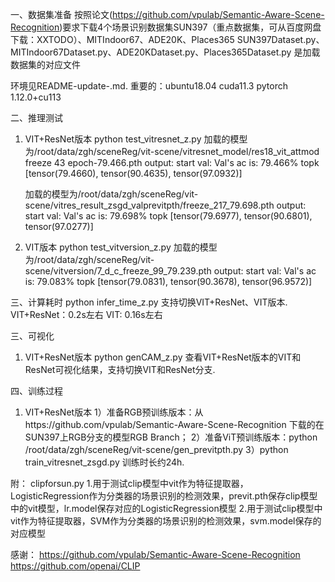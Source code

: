 一、数据集准备
按照论文(https://github.com/vpulab/Semantic-Aware-Scene-Recognition)要求下载4个场景识别数据集SUN397（重点数据集，可从百度网盘下载：XXTODO）、MITIndoor67、ADE20K、Places365 
SUN397Dataset.py、MITIndoor67Dataset.py、ADE20KDataset.py、Places365Dataset.py 是加载数据集的对应文件

环境见README-update-.md. 重要的：ubuntu18.04 cuda11.3 pytorch 1.12.0+cu113

二、推理测试
1. VIT+ResNet版本
   python test_vitresnet_z.py 
   加载的模型为/root/data/zgh/sceneReg/vit-scene/vitresnet_model/res18_vit_attmod freeze 43 epoch-79.466.pth 
   output:
    start val:
    Val's ac is: 79.466%
    topk [tensor(79.4660), tensor(90.4635), tensor(97.0932)] 
    
   加载的模型为/root/data/zgh/sceneReg/vit-scene/vitres_result_zsgd_valprevitpth/freeze_217_79.698.pth
   output:
    start val:
    Val's ac is: 79.698%
    topk [tensor(79.6977), tensor(90.6801), tensor(97.0277)] 

2. VIT版本
   python test_vitversion_z.py 
   加载的模型为/root/data/zgh/sceneReg/vit-scene/vitversion/7_d_c_freeze_99_79.239.pth 
   output:
    start val:
    Val's ac is: 79.083%
    topk [tensor(79.0831), tensor(90.3678), tensor(96.9572)] 

三、计算耗时
   python infer_time_z.py 
   支持切换VIT+ResNet、VIT版本. 
   VIT+ResNet：0.2s左右 
   VIT: 0.16s左右
    

三、可视化 
1. VIT+ResNet版本 
   python genCAM_z.py 
   查看VIT+ResNet版本的VIT和ResNet可视化结果，支持切换VIT和ResNet分支. 


四、训练过程
1. VIT+ResNet版本
1）准备RGB预训练版本：从https://github.com/vpulab/Semantic-Aware-Scene-Recognition 下载的在SUN397上RGB分支的模型RGB Branch；
2）准备ViT预训练版本：python /root/data/zgh/sceneReg/vit-scene/gen_previtpth.py 
3）python train_vitresnet_zsgd.py 训练时长约24h. 

附：
clipforsun.py
1.用于测试clip模型中vit作为特征提取器，LogisticRegression作为分类器的场景识别的检测效果，previt.pth保存clip模型中的vit模型，lr.model保存对应的LogisticRegression模型
2.用于测试clip模型中vit作为特征提取器，SVM作为分类器的场景识别的检测效果，svm.model保存的对应模型

感谢：
https://github.com/vpulab/Semantic-Aware-Scene-Recognition
https://github.com/openai/CLIP
